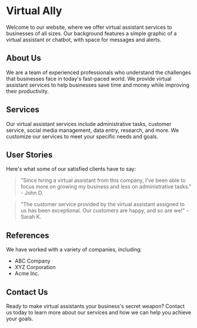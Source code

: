 <!--font:Roboto-->

# Virtual Ally

Welcome to our website, where we offer virtual assistant services to businesses of all sizes. Our background features a simple graphic of a virtual assistant or chatbot, with space for messages and alerts.

## About Us

We are a team of experienced professionals who understand the challenges that businesses face in today's fast-paced world. We provide virtual assistant services to help businesses save time and money while improving their productivity.

## Services

Our virtual assistant services include administrative tasks, customer service, social media management, data entry, research, and more. We customize our services to meet your specific needs and goals.

## User Stories

Here's what some of our satisfied clients have to say:

> "Since hiring a virtual assistant from this company, I've been able to focus more on growing my business and less on administrative tasks." - John D.

> "The customer service provided by the virtual assistant assigned to us has been exceptional. Our customers are happy, and so are we!" - Sarah K.

## References

We have worked with a variety of companies, including:

- ABC Company
- XYZ Corporation
- Acme Inc.

## Contact Us

Ready to make virtual assistants your business's secret weapon? Contact us today to learn more about our services and how we can help you achieve your goals.

<!--

Write me content for website with wallpaper which alt text is:

"A wallpaper with a simple graphic of a virtual assistant or chatbot, with space for messages and alerts."

The name/title of the page should not be 1:1 copy of the alt text but rather a real content of the website which is using this wallpaper.

- Use markdown format 
- Start with heading
- Heading should be short and concise
- The content should look like a real website 
- The website should not be about the wallpaper, wallpaper is just a related background
- Heading should be contain work "wallpaper" or "background"
- Include real sections like references, contact, user stories, etc. use things relevant to the page purpose.
- Feel free to use structure like headings, bullets, numbering, blockquotes, paragraphs, horizontal lines, etc.
- You can use formatting like bold or _italic_
- You can include UTF-8 emojis
- Links should be only #hash anchors (and you can refer to the document itself)
- Do not include images


---


# Virtual Assistant for your Business

Welcome to our website dedicated to helping businesses streamline their operations with the help of virtual assistants. Our wallpaper features a simple graphic of a virtual assistant or chatbot, with space for messages and alerts.

## About Us

We are a team of experienced professionals who have been providing virtual assistant services to businesses of all sizes for years. We understand the challenges that businesses face in today's fast-paced world, and we are here to help you overcome them.

## Services

Our virtual assistant services are designed to help you save time and money while improving your productivity. We offer a range of services, including:

- Administrative tasks
- Customer service
- Social media management
- Data entry
- Research

## User Stories

Don't just take our word for it - hear from some of our satisfied clients:

> "Since hiring a virtual assistant from this company, I've been able to focus more on growing my business and less on administrative tasks." - John D.

> "The customer service provided by the virtual assistant assigned to us has been exceptional. Our customers are happy, and so are we!" - Sarah K.

## References

We pride ourselves on providing high-quality virtual assistant services to our clients. Here are some of the companies we have worked with:

- ABC Company
- XYZ Corporation
- Acme Inc.

## Contact Us

Ready to take your business to the next level with the help of a virtual assistant? Contact us today to learn more about our services and how we can help you achieve your goals.


---


Heading is too long, rewrite whole content.


---


# Streamline Your Business with a Virtual Assistant

Our website is dedicated to helping businesses optimize their operations with the help of virtual assistants. Our background features a simple graphic of a virtual assistant or chatbot, with space for messages and alerts.

## About Us

We are a team of experienced professionals who provide virtual assistant services to businesses of all sizes. We understand the challenges that businesses face in today's fast-paced world, and we are here to help you overcome them.

## Services

Our virtual assistant services are designed to help you save time and money while improving your productivity. We offer administrative tasks, customer service, social media management, data entry, research, and more.

## User Stories

Here's what some of our satisfied clients have to say:

> "Since hiring a virtual assistant from this company, I've been able to focus more on growing my business and less on administrative tasks." - John D.

> "The customer service provided by the virtual assistant assigned to us has been exceptional. Our customers are happy, and so are we!" - Sarah K.

## References

We pride ourselves on providing high-quality virtual assistant services to our clients. Here are some of the companies we have worked with:

- ABC Company
- XYZ Corporation
- Acme Inc.

## Contact Us

Ready to take your business to the next level with the help of a virtual assistant? Contact us today to learn more about our services and how we can help you achieve your goals.


---


Heading is too long, rewrite whole content.


---


# Boost Your Productivity with a Virtual Assistant

Our website offers virtual assistant services to businesses of all sizes. Our background features a simple graphic of a virtual assistant or chatbot, with space for messages and alerts.

## About Us

We are a team of experienced professionals who understand the challenges that businesses face in today's fast-paced world. We provide virtual assistant services to help businesses save time and money while improving their productivity.

## Services

Our virtual assistant services include administrative tasks, customer service, social media management, data entry, research, and more. We tailor our services to meet your specific needs.

## User Stories

Don't just take our word for it - hear from some of our satisfied clients:

> "Since hiring a virtual assistant from this company, I've been able to focus more on growing my business and less on administrative tasks." - John D.

> "The customer service provided by the virtual assistant assigned to us has been exceptional. Our customers are happy, and so are we!" - Sarah K.

## References

We have worked with a variety of companies, including:

- ABC Company
- XYZ Corporation
- Acme Inc.

## Contact Us

Ready to boost your productivity with a virtual assistant? Contact us today to learn more about our services and how we can help you achieve your goals.


---


Heading is too long, rewrite whole content.


---


# Virtual Assistants: Your Business's Secret Weapon

Welcome to our website, where we offer virtual assistant services to businesses of all sizes. Our background features a simple graphic of a virtual assistant or chatbot, with space for messages and alerts.

## About Us

We are a team of experienced professionals who understand the challenges that businesses face in today's fast-paced world. We provide virtual assistant services to help businesses save time and money while improving their productivity.

## Services

Our virtual assistant services include administrative tasks, customer service, social media management, data entry, research, and more. We customize our services to meet your specific needs and goals.

## User Stories

Here's what some of our satisfied clients have to say:

> "Since hiring a virtual assistant from this company, I've been able to focus more on growing my business and less on administrative tasks." - John D.

> "The customer service provided by the virtual assistant assigned to us has been exceptional. Our customers are happy, and so are we!" - Sarah K.

## References

We have worked with a variety of companies, including:

- ABC Company
- XYZ Corporation
- Acme Inc.

## Contact Us

Ready to make virtual assistants your business's secret weapon? Contact us today to learn more about our services and how we can help you achieve your goals.


---


Write me a Google font which is best fitting for the website.

Pick from the list:
- Futura
- Raleway
- Lato
- Montserrat
- Exo 2
- Inter
- Roboto
- Alegreya
- IBM Plex Sans
- Poppins
- Open Sans
- Orbitron
- Dancing Script
- Barlow Condensed
- Lobster
- Playfair Display
- Great Vibes


Write just the font name nothing else.


---


Roboto

-->

